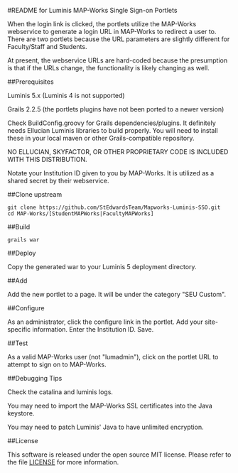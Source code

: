 #README for Luminis MAP-Works Single Sign-on Portlets

When the login link is clicked, the portlets utilize the MAP-Works webservice to
generate a login URL in MAP-Works to redirect a user to. There are two portlets
because the URL parameters are slightly different for Faculty/Staff and
Students.

At present, the webservice URLs are hard-coded because the presumption is that
if the URLs change, the functionality is likely changing as well.

##Prerequisites

Luminis 5.x (Luminis 4 is not supported)

Grails 2.2.5 (the portlets plugins have not been ported to a newer version)

Check BuildConfig.groovy for Grails dependencies/plugins. It definitely needs
Ellucian Luminis libraries to build properly. You will need to install these in
your local maven or other Grails-compatible repository.

NO ELLUCIAN, SKYFACTOR, OR OTHER PROPRIETARY CODE IS INCLUDED WITH THIS 
DISTRIBUTION.

Notate your Institution ID given to you by MAP-Works. It is utilized as a shared
secret by their webservice.

##Clone upstream

    git clone https://github.com/StEdwardsTeam/Mapworks-Luminis-SSO.git
    cd MAP-Works/[StudentMAPWorks|FacultyMAPWorks]

##Build

    grails war

##Deploy

Copy the generated war to your Luminis 5 deployment directory.

##Add

Add the new portlet to a page. It will be under the category "SEU Custom".

##Configure

As an administrator, click the configure link in the portlet. Add your 
site-specific information. Enter the Institution ID. Save.

##Test

As a valid MAP-Works user (not "lumadmin"), click on the portlet URL to attempt
to sign on to MAP-Works.

##Debugging Tips

Check the catalina and luminis logs.

You may need to import the MAP-Works SSL certificates into the Java keystore.

You may need to patch Luminis' Java to have unlimited encryption.

##License

This software is released under the open source MIT license. Please refer to the
file [LICENSE](LICENSE) for more information.
